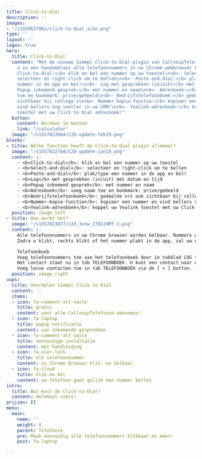 ```yaml
---
title: Click-to-Dial
description: ''
images:
- "/v1559637062/click-to-dial_icon.png"
type: ''
layout: ''
logos: true
hero:
  title: Click-to-Dial
  content: "Met de nieuwe Simmpl Click-to-Dial-plugin van CallvoipTelefonie maakt
    u in een handomdraai alle telefoonnummers in uw Chrome webbrowser klikbaar: \n<b>·
    Click-to-dial:</b> klik en bel een nummer op uw toestel\n<b>· Select-and-dial:</b>
    selecteer en right-click om te bellen\n<b>· Paste-and-dial:</b> plak/type een
    nummer in de app en bel!\n<b>· Log met gesprekken (in/uit)</b> met datum en tijd\n<b>·
    Popup inkomend gesprek:</b> met nummer en naam\n<b>· Adresboek:</b> voeg naam
    toe en bookmark: prive/gedeeld\n<b>· Bedrijfstelefoonboek:</b> gedeelde nrs ook
    zichtbaar bij collega’s\n<b>· Nummer-kopie-functie:</b> kopieer een nummer en
    vind bellers nog sneller in uw CRM!\n<b>· Yealink-adresboek:</b> koppel uw Yealink
    toestel met uw Click to Dial adresboek!"
  button:
    content: Bereken je kosten
    link: "/calculator"
  image: "/v1557822664/C2D-update-feb19.png"
blocks:
- title: Welke functies heeft de Click-to-Dial plugin allemaal?
  image: "/v1557822744/C2D-update-jan19.png"
  content: |-
    · <b>Click-to-dial</b>: klik en bel een nummer op uw toestel
    · <b>Select-and-dial</b>: selecteer en right-click om te bellen
    · <b>Paste-and-dial</b>: plak/type een nummer in de app en bel!
    · <b>Log</b> met gesprekken (in/uit) met datum en tijd
    · <b>Popup inkomend gesprek</b>: met nummer en naam
    · <b>Adresboek</b>: voeg naam toe en bookmark: prive/gedeeld
    · <b>Bedrijfstelefoonboek</b>: gedeelde nrs ook zichtbaar bij collega’s
    · <b>Nummer-kopie-functie</b>: kopieer een nummer en vind bellers nog sneller in uw CRM!
    · <b>Yealink-adresboek</b>: koppel uw Yealink toestel met uw Click to Dial adresboek!
  position: image_left
- title: Hoe werkt het?
  image: "/v1557823877/c2d_3xnw_270119MT-2.png"
  content: |-
    Alle telefoonnummers in uw Chrome browser worden belbaar. Nummers worden getoond met een groen hoorntje of u kunt ze rechts-klikken of kopieren ien plakken in de Click to Dial app.
    Zodra u klikt, rechts klikt of het nummer plakt in de app, zal uw eigen telefoon direct overgaan. Zodra u de hoorn opneemt, zal uw telefoon starten met bellen naar het nummer waarop u klikte. Hierdoor hoeft u zelf geen telefoonnummers meer in te toetsen: geen fouten, geen bril op zetten, geen tijdverlies: gewoon snel en simmpl bellen!

    Telefoonboek
    Voeg telefoonnummers toe aan het telefoonboek door in tabblad LOG te klikken op het STER-icoon te klikken. Geef het contact een naam en het staat in uw adresboek.
    Het contact staat nu in tab TELEFOONBOEK. U kunt een contact naar wens PRIVE of GEDEELD maken door op het icoon (één of meer poppetjes) te klikken.
    Voeg losse contacten toe in tab TELEFOONBOEK via de [ + ] button.
  position: image_right
usps:
  title: Voordelen Simmpl Click to Dial
  content: ''
  items:
  - icon: fa-comment-alt-smile
    title: gratis
    content: voor alle CallvoipTelefonie-abonnees!
  - icon: fa-laptop
    title: popup notificatie
    content: van inkomende gesprekken
  - icon: fa-comment-alt-smile
    title: eenvoudige installatie
    content: met handleiding
  - icon: fa-user-lock
    title: elk telefoonnummer
    content: in Chrome Browser klik- en belbaar
  - icon: fa-cloud
    title: klik en bel
    content: uw telefoon gaat gelijk een nummer bellen
intro:
  title: Wat kost de Click-to-Dial?
  content: Helemaal niets!
prijzen: []
menu:
  main:
    name: ''
    weight: 4
    parent: Telefonie
    pre: Maak eenvoudig alle telefoonnummers klikbaar én meer!
    post: fa-laptop

---
```

